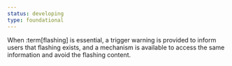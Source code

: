 ```yaml
---
status: developing
type: foundational
---
```


When :term[flashing] is essential, a trigger warning is provided to inform users that flashing exists, and a mechanism is available to access the same information and avoid the flashing content.
